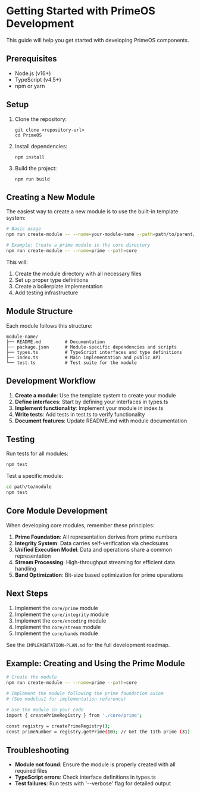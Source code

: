 # Getting Started with PrimeOS Development

This guide will help you get started with developing PrimeOS components.

## Prerequisites

- Node.js (v16+)
- TypeScript (v4.5+)
- npm or yarn

## Setup

1. Clone the repository:
   ```
   git clone <repository-url>
   cd PrimeOS
   ```

2. Install dependencies:
   ```
   npm install
   ```

3. Build the project:
   ```
   npm run build
   ```

## Creating a New Module

The easiest way to create a new module is to use the built-in template system:

```bash
# Basic usage
npm run create-module -- --name=your-module-name --path=path/to/parent/directory

# Example: Create a prime module in the core directory
npm run create-module -- --name=prime --path=core
```

This will:
1. Create the module directory with all necessary files
2. Set up proper type definitions
3. Create a boilerplate implementation
4. Add testing infrastructure

## Module Structure

Each module follows this structure:

```
module-name/
├── README.md         # Documentation
├── package.json      # Module-specific dependencies and scripts
├── types.ts          # TypeScript interfaces and type definitions
├── index.ts          # Main implementation and public API
└── test.ts           # Test suite for the module
```

## Development Workflow

1. **Create a module**: Use the template system to create your module
2. **Define interfaces**: Start by defining your interfaces in types.ts
3. **Implement functionality**: Implement your module in index.ts
4. **Write tests**: Add tests in test.ts to verify functionality
5. **Document features**: Update README.md with module documentation

## Testing

Run tests for all modules:

```bash
npm test
```

Test a specific module:

```bash
cd path/to/module
npm test
```

## Core Module Development

When developing core modules, remember these principles:

1. **Prime Foundation**: All representation derives from prime numbers
2. **Integrity System**: Data carries self-verification via checksums
3. **Unified Execution Model**: Data and operations share a common representation
4. **Stream Processing**: High-throughput streaming for efficient data handling
5. **Band Optimization**: Bit-size based optimization for prime operations

## Next Steps

1. Implement the `core/prime` module
2. Implement the `core/integrity` module
3. Implement the `core/encoding` module
4. Implement the `core/stream` module
5. Implement the `core/bands` module

See the `IMPLEMENTATION-PLAN.md` for the full development roadmap.

## Example: Creating and Using the Prime Module

```bash
# Create the module
npm run create-module -- --name=prime --path=core

# Implement the module following the prime foundation axiom
# (See modulus1 for implementation reference)

# Use the module in your code
import { createPrimeRegistry } from './core/prime';

const registry = createPrimeRegistry();
const primeNumber = registry.getPrime(10); // Get the 11th prime (31)
```

## Troubleshooting

- **Module not found**: Ensure the module is properly created with all required files
- **TypeScript errors**: Check interface definitions in types.ts
- **Test failures**: Run tests with '--verbose' flag for detailed output
